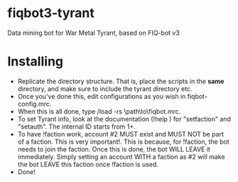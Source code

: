 fiqbot3-tyrant
==============

Data mining bot for War Metal Tyrant, based on FIQ-bot v3

Installing
==========

* Replicate the directory structure. That is, place the scripts in the **same** directory, and make sure to include the tyrant directory etc.
* Once you've done this, edit configurations as you wish in fiqbot-config.mrc.
* When this is all done, type /load -rs \path\to\fiqbot.mrc.
* To set Tyrant info, look at the documentation (!help <command>) for "setfaction" and "setauth". The internal ID starts from 1+.
* To have !faction work, account #2 MUST exist and MUST NOT be part of a faction. This is very important!.
  This is because, for !faction, the bot needs to join the faction. Once this is done, the bot WILL LEAVE it immediately.
  Simply setting an account WITH a faction as #2 will make the bot LEAVE this faction once !faction is used.
* Done!
